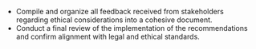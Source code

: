 - Compile and organize all feedback received from stakeholders regarding ethical considerations into a cohesive document.
- Conduct a final review of the implementation of the recommendations and confirm alignment with legal and ethical standards.